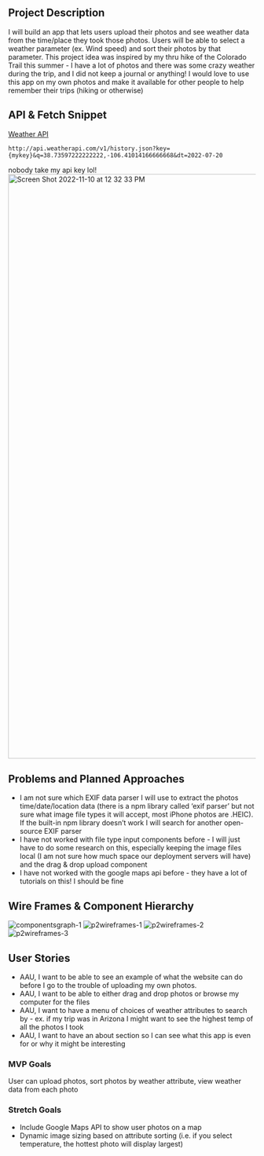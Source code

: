 ## Project Description 
I will build an app that lets users upload their photos and see weather data from the time/place they took those photos. Users will be able to select a weather parameter (ex. Wind speed) and sort their photos by that parameter. This project idea was inspired by my thru hike of the Colorado Trail this summer - I have a lot of photos and there was some crazy weather during the trip, and I did not keep a journal or anything! I would love to use this app on my own photos and make it available for other people to help remember their trips (hiking or otherwise)

## API & Fetch Snippet
[Weather API](https://www.weatherapi.com/)
```
http://api.weatherapi.com/v1/history.json?key={mykey}&q=38.73597222222222,-106.41014166666668&dt=2022-07-20
```
nobody take my api key lol!
<img width="1190" alt="Screen Shot 2022-11-10 at 12 32 33 PM" src="https://media.git.generalassemb.ly/user/45804/files/779aeed9-ddc9-44f3-8247-feced3dcc013">

## Problems and Planned Approaches
* I am not sure which EXIF data parser I will use to extract the photos time/date/location data (there is a npm library called ‘exif parser’ but not sure what image file types it will accept, most iPhone photos are .HEIC). If the built-in npm library doesn’t work I will search for another open-source EXIF parser
* I have not worked with file type input components before - I will just have to do some research on this, especially keeping the image files local (I am not sure how much space our deployment servers will have) and the drag & drop upload component
* I have not worked with the google maps api before - they have a lot of tutorials on this! I should be fine

## Wire Frames & Component Hierarchy
![componentsgraph-1](https://media.git.generalassemb.ly/user/45804/files/f6aa779c-fc7d-4da7-9b6b-672cf7f4a429)
![p2wireframes-1](https://media.git.generalassemb.ly/user/45804/files/941c62ee-e504-461c-b3f5-59aa06498381)
![p2wireframes-2](https://media.git.generalassemb.ly/user/45804/files/35daddf8-c4e4-4c31-becb-62b259d110dc)
![p2wireframes-3](https://media.git.generalassemb.ly/user/45804/files/ce080816-d432-4e0d-9f43-f547945d901c)



## User Stories
* AAU, I want to be able to see an example of what the website can do before I go to the trouble of uploading my own photos.
* AAU, I want to be able to either drag and drop photos or browse my computer for the files
* AAU, I want to have a menu of choices of weather attributes to search by - ex. if my trip was in Arizona I might want to see the highest temp of all the photos I took
* AAU, I want to have an about section so I can see what this app is even for or why it might be interesting
### MVP Goals
User can upload photos, sort photos by weather attribute, view weather data from each photo
### Stretch Goals
* Include Google Maps API to show user photos on a map
* Dynamic image sizing based on attribute sorting (i.e. if you select temperature, the hottest photo will display largest)

